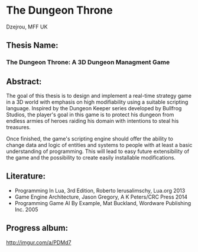 # The Dungeon Throne
Dzejrou, MFF UK

## Thesis Name:
### The Dungeon Throne: A 3D Dungeon Managment Game

## Abstract:
The goal of this thesis is to design and implement a real-time strategy game in a 3D world with emphasis on high modifiability using a suitable scripting language. Inspired by the Dungeon Keeper series developed by Bullfrog Studios, the player's goal in this game is to protect his dungeon from endless armies of heroes raiding his domain with intentions to steal his treasures.

Once finished, the game's scripting engine should offer the ability to change data and logic of entities and systems to people with at least a basic understanding of programming. This will lead to easy future extensibility of the game and the possibility to create easily installable modifications.

## Literature:
 * Programming In Lua, 3rd Edition, Roberto Ierusalimschy, Lua.org 2013
 * Game Engine Architecture, Jason Gregory, A K Peters/CRC Press 2014
 * Programming Game AI By Example, Mat Buckland, Wordware Publishing Inc. 2005

## Progress album:
http://imgur.com/a/PDMd7
